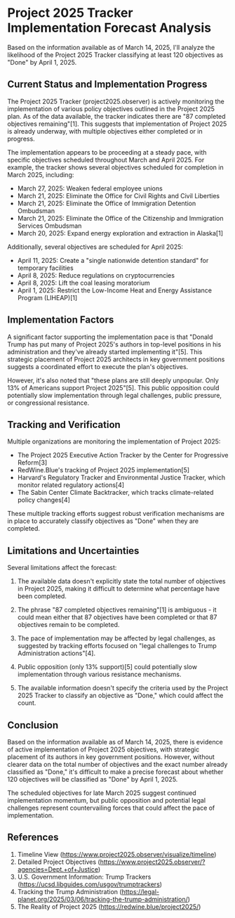 # Project 2025 Tracker Implementation Forecast Analysis

Based on the information available as of March 14, 2025, I'll analyze the likelihood of the Project 2025 Tracker classifying at least 120 objectives as "Done" by April 1, 2025.

## Current Status and Implementation Progress

The Project 2025 Tracker (project2025.observer) is actively monitoring the implementation of various policy objectives outlined in the Project 2025 plan. As of the data available, the tracker indicates there are "87 completed objectives remaining"[1]. This suggests that implementation of Project 2025 is already underway, with multiple objectives either completed or in progress.

The implementation appears to be proceeding at a steady pace, with specific objectives scheduled throughout March and April 2025. For example, the tracker shows several objectives scheduled for completion in March 2025, including:

- March 27, 2025: Weaken federal employee unions
- March 21, 2025: Eliminate the Office for Civil Rights and Civil Liberties
- March 21, 2025: Eliminate the Office of Immigration Detention Ombudsman
- March 21, 2025: Eliminate the Office of the Citizenship and Immigration Services Ombudsman
- March 20, 2025: Expand energy exploration and extraction in Alaska[1]

Additionally, several objectives are scheduled for April 2025:
- April 11, 2025: Create a "single nationwide detention standard" for temporary facilities
- April 8, 2025: Reduce regulations on cryptocurrencies
- April 8, 2025: Lift the coal leasing moratorium
- April 1, 2025: Restrict the Low-Income Heat and Energy Assistance Program (LIHEAP)[1]

## Implementation Factors

A significant factor supporting the implementation pace is that "Donald Trump has put many of Project 2025's authors in top-level positions in his administration and they've already started implementing it"[5]. This strategic placement of Project 2025 architects in key government positions suggests a coordinated effort to execute the plan's objectives.

However, it's also noted that "these plans are still deeply unpopular. Only 13% of Americans support Project 2025"[5]. This public opposition could potentially slow implementation through legal challenges, public pressure, or congressional resistance.

## Tracking and Verification

Multiple organizations are monitoring the implementation of Project 2025:

- The Project 2025 Executive Action Tracker by the Center for Progressive Reform[3]
- RedWine.Blue's tracking of Project 2025 implementation[5]
- Harvard's Regulatory Tracker and Environmental Justice Tracker, which monitor related regulatory actions[4]
- The Sabin Center Climate Backtracker, which tracks climate-related policy changes[4]

These multiple tracking efforts suggest robust verification mechanisms are in place to accurately classify objectives as "Done" when they are completed.

## Limitations and Uncertainties

Several limitations affect the forecast:

1. The available data doesn't explicitly state the total number of objectives in Project 2025, making it difficult to determine what percentage have been completed.

2. The phrase "87 completed objectives remaining"[1] is ambiguous - it could mean either that 87 objectives have been completed or that 87 objectives remain to be completed.

3. The pace of implementation may be affected by legal challenges, as suggested by tracking efforts focused on "legal challenges to Trump Administration actions"[4].

4. Public opposition (only 13% support)[5] could potentially slow implementation through various resistance mechanisms.

5. The available information doesn't specify the criteria used by the Project 2025 Tracker to classify an objective as "Done," which could affect the count.

## Conclusion

Based on the information available as of March 14, 2025, there is evidence of active implementation of Project 2025 objectives, with strategic placement of its authors in key government positions. However, without clearer data on the total number of objectives and the exact number already classified as "Done," it's difficult to make a precise forecast about whether 120 objectives will be classified as "Done" by April 1, 2025.

The scheduled objectives for late March 2025 suggest continued implementation momentum, but public opposition and potential legal challenges represent countervailing forces that could affect the pace of implementation.

## References

1. Timeline View (https://www.project2025.observer/visualize/timeline)
2. Detailed Project Objectives (https://www.project2025.observer/?agencies=Dept.+of+Justice)
3. U.S. Government Information: Trump Trackers (https://ucsd.libguides.com/usgov/trumptrackers)
4. Tracking the Trump Administration (https://legal-planet.org/2025/03/06/tracking-the-trump-administration/)
5. The Reality of Project 2025 (https://redwine.blue/project2025/)